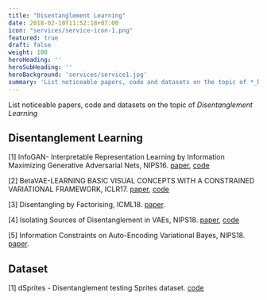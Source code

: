 ```yaml
---
title: "Disentanglement Learning"
date: 2018-02-10T11:52:18+07:00
icon: "services/service-icon-1.png"
featured: true
draft: false
weight: 100
heroHeading: ''
heroSubHeading: ''
heroBackground: 'services/service1.jpg'
summary: 'List noticeable papers, code and datasets on the topic of *_Disentanglement Learning_*'
---
```

List noticeable papers, code and datasets on the topic of *_Disentanglement Learning_*

## Disentanglement Learning 

[1] InfoGAN- Interpretable Representation Learning by Information Maximizing Generative Adversarial Nets, NIPS16. [paper](https://arxiv.org/abs/1606.03657), [code](https://github.com/openai/InfoGAN)

[2] BetaVAE-LEARNING BASIC VISUAL CONCEPTS WITH A CONSTRAINED VARIATIONAL FRAMEWORK, ICLR17. [paper](https://openreview.net/forum?id=Sy2fzU9gl), [code](https://lilianweng.github.io/lil-log/2018/08/12/from-autoencoder-to-beta-vae.html)

[3] Disentangling by Factorising, ICML18. [paper](https://arxiv.org/abs/1802.05983).

[4] Isolating Sources of Disentanglement in VAEs, NIPS18. [paper](https://arxiv.org/abs/1802.04942), [code](https://github.com/rtqichen/beta-tcvae)

[5] Information Constraints on Auto-Encoding Variational Bayes, NIPS18. [paper](https://arxiv.org/abs/1805.08672).

## Dataset 

[1] dSprites - Disentanglement testing Sprites dataset. [code](https://github.com/deepmind/dsprites-dataset)
